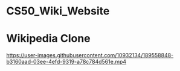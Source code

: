 # CS50_Wiki_Website
<h1>Wikipedia Clone</h1>


https://user-images.githubusercontent.com/10932134/189558848-b3160aad-03ee-4efd-9319-a78c784d561e.mp4

